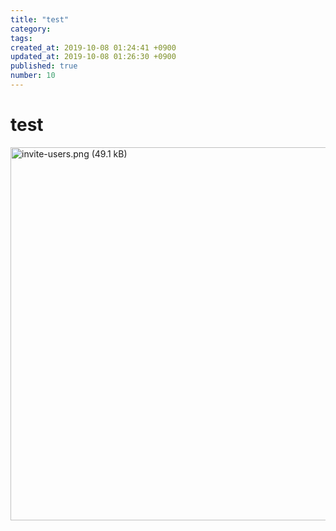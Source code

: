 ```yaml
---
title: "test"
category: 
tags: 
created_at: 2019-10-08 01:24:41 +0900
updated_at: 2019-10-08 01:26:30 +0900
published: true
number: 10
---
```


# test

<img width="597" alt="invite-users.png (49.1 kB)" src="https://img.esa.io/uploads/production/attachments/13614/2019/10/08/61325/d6431fdd-4add-49ee-a253-ba34ad0d8318.png">

